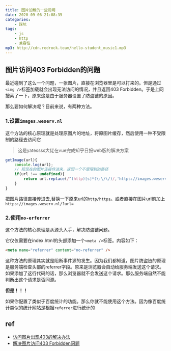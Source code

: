 ```yaml
---
title: 图片加载的一些说明
date: 2020-09-06 21:08:35
categories: 
    - 踩坑
tags: 
    - js
    - http
    - 兼容性
mp3: http://cdn.redrock.team/hello-student_music1.mp3
---
```


## 图片访问403 Forbidden的问题

最近碰到了这么一个问题，一张图片，直接在浏览器里是可以打来的。但是通过`<img />`标签加载就会出现无法访问的情况，并且返回403 Forbidden。于是上网搜索了一下，原来这是由于服务器设置了防盗链的原因。  
  
那么要如何解决呢？目前来说，有两种方法。

### 1.设置`images.weserv.nl`

这个方法的核心原理就是处理原图片的地址，将原图片缓存，然后使用一种不受限制的路径去访问它
> 这是yatessss大佬在vue完成知乎日报web版的解决方案

```js
getImage(url){
	console.log(url);
	// 把现在的图片连接传进来，返回一个不受限制的路径
	if(url !== undefined){
		return url.replace(/^(http)[s]*(\:\/\/)/,'https://images.weserv.nl/?url=');
	}
}
```

把图片路径直接传进去,替换一下原来url的`http/https`。或者直接在图片url前加上`https://images.weserv.nl/?url=`

### 2.使用`no-erferrer`

这个方法的核心原理是从源头入手，解决防盗链问题。  

它仅仅需要在index.html的头部添加一个`<meta />`标签。内容如下：
```html
<meta name="referrer" content="no-referrer" />
```

这种方法的原理其实就是阻断事件源的发生。因为我们都知道，图片防盗链的原理是服务端检查头部的referrer字段。原来是浏览器会自动给服务端发送这个请求。如果添加了这行代码的话，那么浏览器就不会发送这个请求。那么服务端自然不能判断出这个请求是否同源。  

**但是！！！**  

如果你配置了类似于百度统计的功能。那么你就不能使用这个方法。因为像百度统计类似的统计网站是根据`referrer`进行统计的

## ref

+ [访问图片出现403的解决办法](https://blog.csdn.net/tiantang_1986/article/details/83748782)
+ [解决图片访问403 Forbidden问题](https://juejin.im/post/6844903832040767496)

